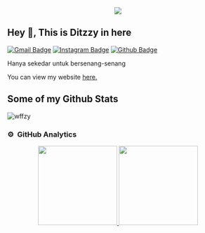 <div align="center">
  <a href="#">
    <img src="https://itstommi.vercel.app/api?theme=dark">
  </a>
</div>

## Hey 👋, This is Ditzzy in here
[![Gmail Badge](https://img.shields.io/badge/-hi@nefftzy.dev-c14438?style=flat&logo=Gmail&logoColor=white&link=mailto:hi@nefftzy.dev)](mailto:hi@nefftzy.dev) 
[![Instagram Badge](https://img.shields.io/badge/-@zyfn.dev-crimson?style=flat&logo=Instagram&logoColor=white&link=https://Instagram.com/zyfn.dev)](https://instagram.com/zyfn.dev) [![Github Badge](https://img.shields.io/badge/-wffzy-grey?style=flat&logo=github&logoColor=white&link=https://github.com/wffzy/)](https://www.github.com/wffzy/)  <p align='left'>Hanya sekedar untuk bersenang-senang</p><p align='left'> You can view my website <a href='https://nefftzy.dev' target=_blank><u>here</u>.</a></p>
## Some of my Github Stats
<p align=left><img src=https://komarev.com/ghpvc/?username=wffzy alt=wffzy /> </p>

### ⚙️ &nbsp;GitHub Analytics

<p align="center">
<a href="https://github.com/wffzy">
  <img height="180em" src="https://github-readme-stats-eight-theta.vercel.app/api?username=wffzy&show_icons=true&theme=algolia&include_all_commits=true&count_private=true"/>
  <img height="180em" src="https://github-readme-stats-eight-theta.vercel.app/api/top-langs/?username=wffzy&layout=compact&langs_count=8&theme=algolia"/>
</a>
</p>

